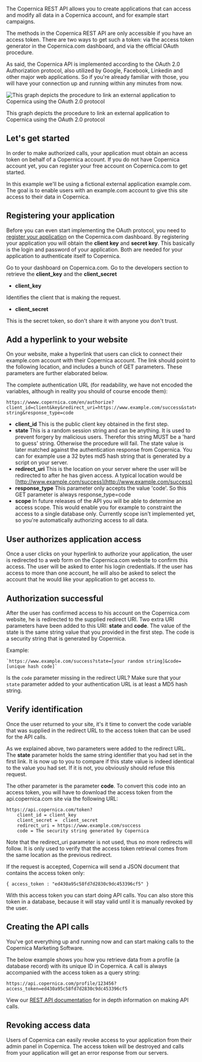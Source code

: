 The Copernica REST API allows you to create applications that can access
and modify all data in a Copernica account, and for example start
campaigns.

The methods in the Copernica REST API are only accessible if you have an
access token. There are two ways to get such a token: via the access
token generator in the Copernica.com dashboard, and via the official
OAuth procedure.

As said, the Copernica API is implemented according to the OAuth 2.0
Authorization protocol, also utilized by Google, Facebook, Linkedin and
other major web applications. So if you're already familiar with those,
you will have your connection up and running within any minutes from
now.

![This graph depicts the procedure to link an external application to
Copernica using the OAuth 2.0
protocol](../images/oauth-copernica.png "This graph depicts the procedure to link an external application to Copernica using the OAuth 2.0 protocol")

This graph depicts the procedure to link an external application to
Copernica using the OAuth 2.0 protocol

Let's get started
-----------------

In order to make authorized calls, your application must obtain an
access token on behalf of a Copernica account. If you do not have
Copernica account yet, you can register your free account on
Copernica.com to get started.

In this example we'll be using a fictional external application
example.com. The goal is to enable users with an example.com account to
give this site access to their data in Copernica.

Registering your application
----------------------------

Before you can even start implementing the OAuth protocol, you need to
[register your
application](https://www.copernica.com/en/support/rest/register-your-app-on-copernica-com)
on the Copernica.com dashboard. By registering your application you will
obtain the **client key** and **secret key**. This basically is the
login and password of your application. Both are needed for your
application to authenticate itself to Copernica.

Go to your dashboard on Copernica.com. Go to the developers section to
retrieve the **client\_key** and the **client\_secret**

-   **client\_key**

Identifies the client that is making the request.

-   **client\_secret**

This is the secret token, so don't share it with anyone you don't trust.

Add a hyperlink to your website
-------------------------------

On your website, make a hyperlink that users can click to connect their
example.com account with their Copernica account. The link should point
to the following location, and includes a bunch of GET parameters. These
parameters are further elaborated below.

The complete authentication URL (for readability, we have not encoded
the variables, although in reality you should of course encode them):

    https://wwww.copernica.com/en/authorize?client_id=client&key&redirect_uri=https://www.example.com/success&state=random string&response_type=code

-   **client\_id** This is the public client key obtained in the first
    step.
-   **state** This is a random session string and can be anything. It is
    used to prevent forgery by malicious users. Therefor this string
    MUST be a 'hard to guess' string. Otherwise the procedure will fail.
    The state value is later matched against the authentication response
    from Copernica. You can for example use a 32 bytes md5 hash string
    that is generated by a script on your server.
-   **redirect\_uri** This is the location on your server where the user
    will be redirected to after he has given access. A typical location
    would be
    [http://www.example.com/success](http://www.example.com/success)
-   **response\_type** This parameter only accepts the value 'code'. So
    this GET parameter is always response\_type=code
-   **scope** In future releases of the API you will be able to
    determine an access scope. This would enable you for example to
    constraint the access to a single database only. Currently scope
    isn't implemented yet, so you're automatically authorizing access to
    all data.

User authorizes application access
----------------------------------

Once a user clicks on your hyperlink to authorize your application, the
user is redirected to a web form on the Copernica.com website to confirm
this access. The user will be asked to enter his login credentials. If
the user has access to more than one account, he will also be asked to
select the account that he would like your application to get access to.

Authorization successful
------------------------

After the user has confirmed access to his account on the Copernica.com
website, he is redirected to the supplied redirect URI. Two extra URI
parameters have been added to this URI: **state** and **code**. The
value of the state is the same string value that you provided in the
first step. The code is a security string that is generated by
Copernica.

Example:

    `https://www.example.com/success?state=[your random string]&code=[unique hash code]`

Is the `code` parameter missing in the redirect URL? Make sure that your
`state` parameter added to your authentication URL is at least a MD5
hash string.

Verify identification
---------------------

Once the user returned to your site, it's it time to convert the code
variable that was supplied in the redirect URL to the access token that
can be used for the API calls.

As we explained above, two parameters were added to the redirect URL.
The **state** parameter holds the same string identifier that you had
set in the first link. It is now up to you to compare if this state
value is indeed identical to the value you had set. If it is not, you
obviously should refuse this request.

The other parameter is the parameter **code**. To convert this code into
an access token, you will have to download the access token from the
api.copernica.com site via the following URL:

    https://api.copernica.com/token?  
        client_id = client_key   
        client_secret =  client_secret   
        redirect_uri = https://www.example.com/success
        code = The security string generated by Copernica

Note that the redirect\_uri parameter is not used, thus no more
redirects will follow. It is only used to verify that the access token
retrieval comes from the same location as the previous redirect.

If the request is accepted, Copernica will send a JSON document that
contains the access token only:

`{ access_token : "ed430a95c58fd7d2830c9dc453396cf5" }`

With this access token you can start doing API calls. You can also store
this token in a database, because it will stay valid until it is
manually revoked by the user.

Creating the API calls
----------------------

You've got everything up and running now and can start making calls to
the Copernica Marketing Software.

The below example shows you how you retrieve data from a profile (a
database record) with its unique ID in Copernica. A call is always
accompanied with the access token as a query string:

    https://api.copernica.com/profile/123456?access_token=ed430a95c58fd7d2830c9dc453396cf5

View our [REST API documentation](./the-copernica-rest-api.md) for in depth
information on making API calls.

Revoking access data
--------------------

Users of Copernica can easily revoke access to your application from
their admin panel in Copernica. The access token will be destroyed and
calls from your application will get an error response from our servers.
